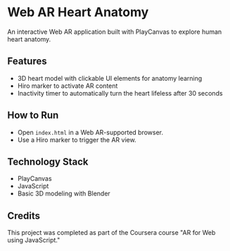 # Web AR Heart Anatomy
An interactive Web AR application built with PlayCanvas to explore human heart anatomy.

## Features
- 3D heart model with clickable UI elements for anatomy learning
- Hiro marker to activate AR content
- Inactivity timer to automatically turn the heart lifeless after 30 seconds

## How to Run
- Open `index.html` in a Web AR-supported browser.
- Use a Hiro marker to trigger the AR view.

## Technology Stack
- PlayCanvas
- JavaScript
- Basic 3D modeling with Blender

## Credits
This project was completed as part of the Coursera course "AR for Web using JavaScript."

